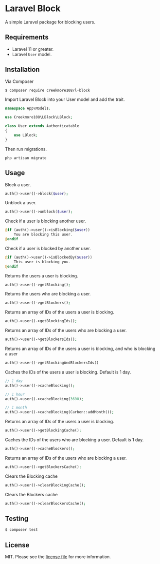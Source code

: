 # Laravel Block

A simple Laravel package for blocking users.

## Requirements
- Laravel 11 or greater.
- Laravel `User` model.

## Installation

Via Composer

``` bash
$ composer require creekmore108/l-block
```

Import Laravel Block into your User model and add the trait.

```php
namespace App\Models;

use Creekmore108\LBlock\LBlock;

class User extends Authenticatable
{
    use LBlock;
}
```

Then run migrations.

```
php artisan migrate
```

## Usage

Block a user.
```php
auth()->user()->block($user);
```

Unblock a user.
```php
auth()->user()->unblock($user);
```

Check if a user is blocking another user.
```php
@if (auth()->user()->isBlocking($user))
    You are blocking this user.
@endif
```

Check if a user is blocked by another user.
```php
@if (auth()->user()->isBlockedBy($user))
    This user is blocking you.
@endif
```

Returns the users a user is blocking.
```php
auth()->user()->getBlocking();
```

Returns the users who are blocking a user.
```php
auth()->user()->getBlockers();
```

Returns an array of IDs of the users a user is blocking.
```php
auth()->user()->getBlockingIds();
```

Returns an array of IDs of the users who are blocking a user.
```php
auth()->user()->getBlockersIds();
```

Returns an array of IDs of the users a user is blocking, and who is blocking a user
```php
auth()->user()->getBlockingAndBlockersIds()
```

Caches the IDs of the users a user is blocking. Default is 1 day.
```php
// 1 day
auth()->user()->cacheBlocking();

// 1 hour
auth()->user()->cacheBlocking(3600);

// 1 month
auth()->user()->cacheBlocking(Carbon::addMonth());
```

Returns an array of IDs of the users a user is blocking.
```php
auth()->user()->getBlockingCache();
```

Caches the IDs of the users who are blocking a user. Default is 1 day.
```php
auth()->user()->cacheBlockers();
```

Returns an array of IDs of the users who are blocking a user.
```php
auth()->user()->getBlockersCache();
```

Clears the Blocking cache
```php
auth()->user()->clearBlockingCache();
```

Clears the Blockers cache
```php
auth()->user()->clearBlockersCache();
```

## Testing

``` bash
$ composer test
```

## License

MIT. Please see the [license file](license.md) for more information.

